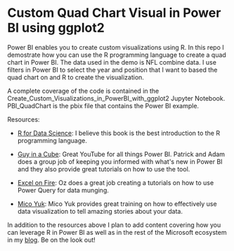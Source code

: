 # Custom Quad Chart Visual in Power BI using ggplot2

Power BI enables you to create custom visualizations using R. In this repo I demostrate how you can use the R programming language to create a quad chart in Power BI. The data used in the demo is NFL combine data. I use filters in Power BI to select the year and position that I want to based the quad chart on and R to create the visualization.

A complete coverage of the code is contained in the Create_Custom_Visualizations_in_PowerBI_with_ggplot2 Jupyter Notebook. PBI_QuadChart is the pbix file that contains the Power BI example.

Resources:

- [R for Data Science](http://r4ds.had.co.nz/): I believe this book is the best introduction to the R programming language.

- [Guy in a Cube](https://guyinacube.com/): Great YouTube for all things Power BI. Patrick and Adam does a group job of keeping you informed with what's new in Power BI and they also provide great tutorials on how to use the tool.

- [Excel on Fire](https://www.youtube.com/channel/UCZgOVykPoRbSZQfY9YysiRQ):  Oz does a great job creating a tutorials on how to use Power Query for data munging.

- [Mico Yuk](http://bibrainz.com/aof/author/micoyuk/): Mico Yuk provides great training on how to effectively use data visualization to tell amazing stories about your data.

In addition to the resources above I plan to add content covering how you can leverage R in Power BI as well as in the rest of the Microsoft ecosystem in my [blog](https://dieselanalytics.com/). Be on the look out!
